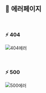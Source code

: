 ## 🚫 에러페이지
<br>

### ⚡ 404
![404에러](https://github.com/user-attachments/assets/ff5aa54e-b00e-4503-b3d9-b9dd6581f42c)
<br>
<br>
<br>
### ⚡ 500
![500에러](https://github.com/user-attachments/assets/6ae7ba9a-dd15-40b4-8f11-c626b551ac97)
<br>
<br>
<br>
